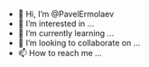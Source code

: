- 👋 Hi, I’m @PavelErmolaev
- 👀 I’m interested in ...
- 🌱 I’m currently learning ...
- 💞️ I’m looking to collaborate on ...
- 📫 How to reach me ...

<!---
PavelErmolaev/PavelErmolaev is a ✨ special ✨ repository because its `README.md` (this file) appears on your GitHub profile.
You can click the Preview link to take a look at your changes.
--->
